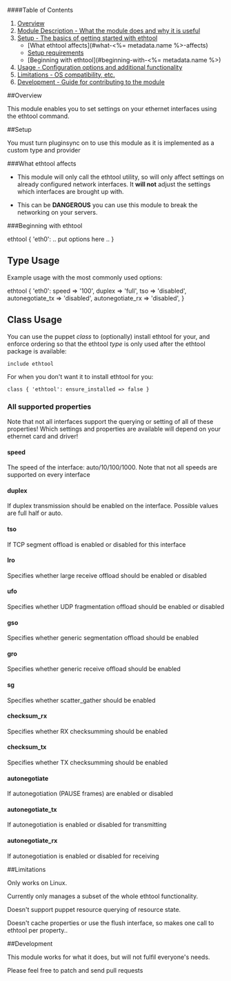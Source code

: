 ####Table of Contents

1. [Overview](#overview)
2. [Module Description - What the module does and why it is useful](#module-description)
3. [Setup - The basics of getting started with ethtool](#setup)
    * [What ethtool affects](#what-<%= metadata.name %>-affects)
    * [Setup requirements](#setup-requirements)
    * [Beginning with ethtool](#beginning-with-<%= metadata.name %>)
4. [Usage - Configuration options and additional functionality](#usage)
5. [Limitations - OS compatibility, etc.](#limitations)
6. [Development - Guide for contributing to the module](#development)

##Overview

This module enables you to set settings on your ethernet interfaces using the ethtool command.

##Setup

You must turn pluginsync on to use this module as it is implemented as a custom type and provider

###What ethtool affects

* This module will only call the ethtool utility, so will only affect settings on already
  configured network interfaces. It **will not** adjust the settings which interfaces are
  brought up with.

* This can be **DANGEROUS** you can use this module to break the networking on your servers.

###Beginning with ethtool

  ethtool { 'eth0':
     .. put options here ..
  }

## Type Usage

Example usage with the most commonly used options:

  ethtool { 'eth0':
    speed            => '100',
    duplex           => 'full',
    tso              => 'disabled',
    autonegotiate_tx => 'disabled',
    autonegotiate_rx => 'disabled',
  }

## Class Usage

You can use the puppet *class* to (optionally) install ethtool for your,
and enforce ordering so that the ethtool *type* is only used after
the ethtool package is available:

    include ethtool

For when you don't want it to install ethtool for you:

    class { 'ethtool': ensure_installed => false }

### All supported properties

Note that not all interfaces support the querying or setting of all of these properties!
Which settings and properties are available will depend on your ethernet card and driver!

#### speed

The speed of the interface: auto/10/100/1000. Note that not all speeds are supported on every interface

#### duplex

If duplex transmission should be enabled on the interface. Possible values are full half or auto.

#### tso

If TCP segment offload is enabled or disabled for this interface

#### lro

Specifies whether large receive offload should be enabled or disabled

#### ufo

Specifies whether UDP fragmentation offload should be enabled or disabled

#### gso

Specifies whether generic segmentation offload should be enabled

#### gro

Specifies whether generic receive offload should be enabled

#### sg

Specifies whether scatter_gather should be enabled

#### checksum_rx

Specifies whether RX checksumming should be enabled

#### checksum_tx

Specifies whether TX checksumming should be enabled

#### autonegotiate

If autonegotiation (PAUSE frames) are enabled or disabled

#### autonegotiate_tx

If autonegotiation is enabled or disabled for transmitting

#### autonegotiate_rx

If autonegotiation is enabled or disabled for receiving

##Limitations

Only works on Linux.

Currently only manages a subset of the whole ethtool functionality.

Doesn't support puppet resource querying of resource state.

Doesn't cache properties or use the flush interface, so makes one call to ethtool per property..

##Development

This module works for what it does, but will not fulfil everyone's needs.

Please feel free to patch and send pull requests


